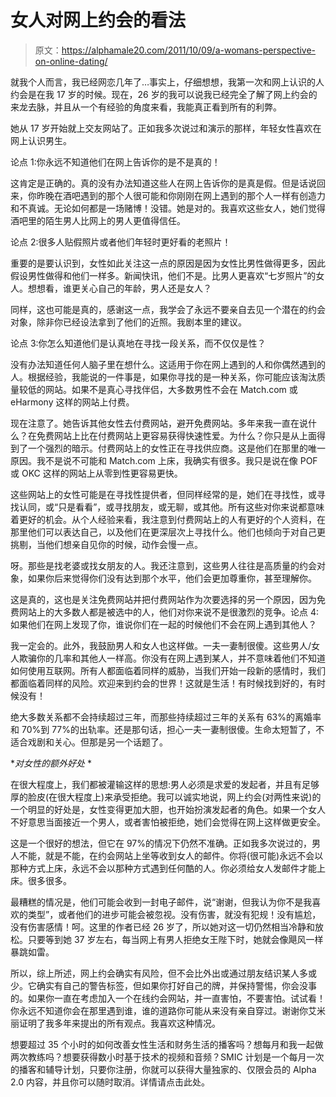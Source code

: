 # 女人对网上约会的看法

> 原文：<https://alphamale20.com/2011/10/09/a-womans-perspective-on-online-dating/>

就我个人而言，我已经网恋几年了…事实上，仔细想想，我第一次和网上认识的人约会是在我 17 岁的时候。现在，26 岁的我可以说我已经完全了解了网上约会的来龙去脉，并且从一个有经验的角度来看，我能真正看到所有的利弊。

她从 17 岁开始就上交友网站了。正如我多次说过和演示的那样，年轻女性喜欢在网上认识男生。

论点 1:你永远不知道他们在网上告诉你的是不是真的！

这肯定是正确的。真的没有办法知道这些人在网上告诉你的是真是假。但是话说回来，你昨晚在酒吧遇到的那个人很可能和你刚刚在网上遇到的那个人一样有创造力和不真诚。无论如何都是一场赌博！没错。她是对的。我喜欢这些女人，她们觉得酒吧里的陌生男人比网上的男人更值得信任。

论点 2:很多人贴假照片或者他们年轻时更好看的老照片！

重要的是要认识到，女性如此关注这一点的原因是因为女性比男性做得更多，因此假设男性做得和他们一样多。新闻快讯，他们不是。比男人更喜欢“七岁照片”的女人。想想看，谁更关心自己的年龄，男人还是女人？

同样，这也可能是真的，感谢这一点，我学会了永远不要亲自去见一个潜在的约会对象，除非你已经设法拿到了他们的近照。我剧本里的建议。

论点 3:你怎么知道他们是认真地在寻找一段关系，而不仅仅是性？

没有办法知道任何人脑子里在想什么。这适用于你在网上遇到的人和你偶然遇到的人。根据经验，我能说的一件事是，如果你寻找的是一种关系，你可能应该淘汰质量较低的网站。如果不是真心寻找伴侣，大多数男性不会在 Match.com 或 eHarmony 这样的网站上付费。

现在注意了。她告诉其他女性去付费网站，避开免费网站。多年来我一直在说什么？在免费网站上比在付费网站上更容易获得快速性爱。为什么？你只是从上面得到了一个强烈的暗示。付费网站上的女性正在寻找供应商。这是他们在那里的唯一原因。我不是说不可能和 Match.com 上床，我确实有很多。我只是说在像 POF 或 OKC 这样的网站上从零到性更容易更快。

这些网站上的女性可能是在寻找性提供者，但同样经常的是，她们在寻找性，或寻找认同，或“只是看看”，或寻找朋友，或无聊，或其他。所有这些对你来说都意味着更好的机会。从个人经验来看，我注意到付费网站上的人有更好的个人资料，在那里他们可以表达自己，以及他们在更深层次上寻找什么。他们也倾向于对自己更挑剔，当他们想亲自见你的时候，动作会慢一点。

呀。那些是找老婆或找女朋友的人。我还注意到，这些男人往往是高质量的约会对象，如果你后来觉得你们没有达到那个水平，他们会更加尊重你，甚至理解你。

这是真的，这也是关注免费网站并把付费网站作为次要选择的另一个原因，因为免费网站上的大多数人都是被选中的人，他们对你来说不是很激烈的竞争。论点 4:如果他们在网上发现了你，谁说你们在一起的时候他们不会在网上遇到其他人？

我一定会的。此外，我鼓励男人和女人也这样做。一夫一妻制很傻。这些男人/女人欺骗你的几率和其他人一样高。你没有在网上遇到某人，并不意味着他们不知道如何使用互联网。所有人都面临着同样的威胁，当我们开始一段新的感情时，我们都面临着同样的风险。欢迎来到约会的世界！这就是生活！有时候找到好的，有时候没有！

绝大多数关系都不会持续超过三年，而那些持续超过三年的关系有 63%的离婚率和 70%到 77%的出轨率。还是那句话，担心一夫一妻制很傻。生命太短暂了，不适合戏剧和关心。但那是另一个话题了。

**对女性的额外好处* *

在很大程度上，我们都被灌输这样的思想:男人必须是求爱的发起者，并且有足够厚的脸皮(在很大程度上)来承受拒绝。我可以诚实地说，网上约会(对两性来说)的一个明显的好处是，女性变得更加大胆，也开始扮演发起者的角色。如果一个女人不好意思当面接近一个男人，或者害怕被拒绝，她们会觉得在网上这样做更安全。

这是一个很好的想法，但它在 97%的情况下仍然不准确。正如我多次说过的，男人不能，就是不能，在约会网站上坐等收到女人的邮件。你将(很可能)永远不会以那种方式上床，永远不会以那种方式遇到任何酷的人。你必须给女人发邮件才能上床。很多很多。

最糟糕的情况是，他们可能会收到一封电子邮件，说“谢谢，但我认为你不是我喜欢的类型”，或者他们的进步可能会被忽视。没有伤害，就没有犯规！没有尴尬，没有伤害感情！呵。这里的作者已经 26 岁了，所以她对这一切仍然相当冷静和放松。只要等到她 37 岁左右，每当网上有男人拒绝女王陛下时，她就会像飓风一样暴跳如雷。

所以，综上所述，网上约会确实有风险，但不会比外出或通过朋友结识某人多或少。它确实有自己的警告标签，但如果你打好自己的牌，并保持警惕，你会没事的。如果你一直在考虑加入一个在线约会网站，并一直害怕，不要害怕。试试看！你永远不知道你会在那里遇到谁，谁的道路你可能从来没有亲自穿过。谢谢你艾米丽证明了我多年来提出的所有观点。我喜欢这种情况。

想要超过 35 个小时的如何改善女性生活和财务生活的播客吗？想每月和我一起做两次教练吗？想要获得数小时基于技术的视频和音频？SMIC 计划是一个每月一次的播客和辅导计划，只要你注册，你就可以获得大量独家的、仅限会员的 Alpha 2.0 内容，并且你可以随时取消。详情请点击此处。